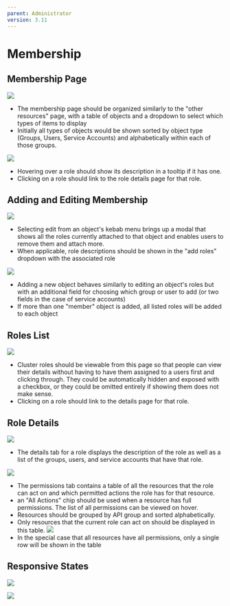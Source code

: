 ```yaml
---
parent: Administrator
version: 3.11
---
```


# Membership

## Membership Page
![](https://redhat.invisionapp.com/static-signed/live-embed/14678702/277164988/5/latest/6OZFnCR4v0QtzC6YQnJo790lEJAKKsxn42Oth8cJQA9ZlEXC8iLLVE1ObKFGMBEQzlEYjiNgjVVJYHWoj3FWygWaQlE/membership-1-2x.png)
  - The membership page should be organized similarly to the "other resources" page, with a table of objects and a dropdown to select which types of items to display
  - Initially all types of objects would be shown sorted by object type (Groups, Users, Service Accounts) and alphabetically within each of those groups.

![](https://redhat.invisionapp.com/static-signed/live-embed/14678702/277164986/3/latest/KE78KlElDOGxKLLaLE53HYdlEw32qZW9JHGD4clEnRrm6h5QlEB74DkSohUeV5y2lEIQhwLleaLICHfkJMINKOZ2VLQlE/membership-3-2x.png)
  - Hovering over a role should show its description in a tooltip if it has one.
  - Clicking on a role should link to the role details page for that role.

## Adding and Editing Membership
![](https://redhat.invisionapp.com/static-signed/live-embed/14678702/277164987/3/latest/jwmd75sLQOjixgJ4TilEHkU9UxbB7kbqoWbNONa6yDEEbQMLPG4WYesBukK7Y11kcsm6jNpBWNj3jSD5UqzcTbAlE/membership-4-2x.png)
  - Selecting edit from an object's kebab menu brings up a modal that shows all the roles currently attached to that object and enables users to remove them and attach more.
  - When applicable, role descriptions should be shown in the "add roles" dropdown with the associated role

![](https://redhat.invisionapp.com/static-signed/live-embed/14678702/277164985/3/latest/Jhon0qLYlEeyp9etVI71ZeDXMY16lE0Qv0FDhgFI9IJghnaP8YYhb2zulULBok0zb7C5GiOJ6JeGCTtV7Q1AXYjglE/membership-5-2x.png)
  - Adding a new object behaves similarly to editing an object's roles but with an additional field for choosing which group or user to add (or two fields in the case of service accounts)
  - If more than one "member" object is added, all listed roles will be added to each object

## Roles List
![](https://redhat.invisionapp.com/static-signed/live-embed/14678702/278002331/1/latest/vYEyS5r4Eac8uuUNl61ZNC7pH3B3hLY8SwU12laLirR0JtSVn07FKlEj9A2WPGtUnylrt5zk3AnvlA3lQE8x4AlE/membership-9-2x.png)
  - Cluster roles should be viewable from this page so that people can view their details without having to have them assigned to a users first and clicking through. They could be automatically hidden and exposed with a checkbox, or they could be omitted entirely if showing them does not make sense.
  - Clicking on a role should link to the details page for that role.


## Role Details
![](https://redhat.invisionapp.com/static-signed/live-embed/14678702/277164991/4/latest/TuHaWwq4fb3hSw08huTa8NtrGjm8HFqmx3GzB973O7WmYD4GniVZYwJwXtrYqxVYc7kBFy2jVvQjlENZ3Ru5PkAlE/membership-6-2x.png)
  - The details tab for a role displays the description of the role as well as a list of the groups, users, and service accounts that have that role.

![](https://redhat.invisionapp.com/static-signed/live-embed/14678702/277164992/4/latest/gMZchDbYpXYCVv9P5DO1cSapENi60KxGAjvzbJV7Vw8eklEkkw1VDqXAW0mYFKXEMjpZhxRbVSUxUF0lfpaRwOQlE/membership-7-2x.png)
  - The permissions tab contains a table of all the resources that the role can act on and which permitted actions the role has for that resource.
  - an "All Actions" chip should be used when a resource has full permissions. The list of all permissions can be viewed on hover.
  - Resources should be grouped by API group and sorted alphabetically.
  - Only resources that the current role can act on should be displayed in this table.
![](https://redhat.invisionapp.com/static-signed/live-embed/14678702/282362985/3/latest/WKulE8GE5xO6KAWNigk1y9VUZrI23HY2CrxppHNtT0GMvS0ahYHGSEZXDZPmWinP3qIioO9HlEPvpolTfFQsbKewlE/membership-10.png)
  - In the special case that all resources have all permissions, only a single row will be shown in the table

## Responsive States
![](https://redhat.invisionapp.com/static-signed/live-embed/14678702/277164990/5/latest/SovCyHYlOswF9qIzywAmJv4Ead1vi1MoqYtt2VdwSuR8KyEkHkaICwQehgtGdSLWHxzLlEvg9xYibtlmPPBmGOglE/membership-2.png)

![](https://redhat.invisionapp.com/static-signed/live-embed/14678702/277164989/4/latest/thpeAMlEtH5GSMCUDL5fM4ZpAeyvExUaWSjlEuFjdy14i8w8a4DzPhZ2f5lEpPPbITCGqEgshIQg6LslEKAxbVEhxglE/membership-8-2x.png)

